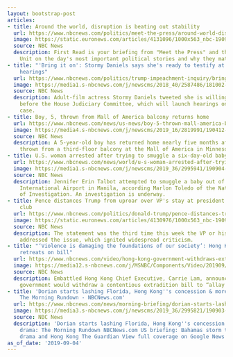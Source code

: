 ```yaml
---
layout: bootstrap-post
articles:
- title: Around the world, disruption is beating out stability
  url: https://www.nbcnews.com/politics/meet-the-press/around-world-disruption-beating-out-stability-n1049491
  image: https://static.euronews.com/articles/4131096/1000x563_nbc-190904-brexit-protest-cs-819a_3417b0c2cc70e10c1a43ab20add7ad0b.jpg
  source: NBC News
  description: First Read is your briefing from "Meet the Press" and the NBC Political
    Unit on the day's most important political stories and why they matter.
- title: "'Bring it on': Stormy Daniels says she's ready to testify at House hush-money
    hearings"
  url: https://www.nbcnews.com/politics/trump-impeachment-inquiry/bring-it-stormy-daniels-says-she-s-ready-testify-house-n1049481
  image: https://media1.s-nbcnews.com/j/newscms/2018_40/2587486/181002-stormy-daniels-mn-0955_9f9487031a61b3b9ea3c7152d1ea0b86.nbcnews-fp-1200-630.jpg
  source: NBC News
  description: Adult-film actress Stormy Daniels tweeted she is willing to testify
    before the House Judiciary Committee, which will launch hearings on the hush money
    case.
- title: Boy, 5, thrown from Mall of America balcony returns home
  url: https://www.nbcnews.com/news/us-news/boy-5-thrown-mall-america-balcony-returns-home-n1049476
  image: https://media4.s-nbcnews.com/j/newscms/2019_16/2819991/190412-mall-of-america-al-1413_626459a35c2a70414acb48775d78b66c.nbcnews-fp-1200-630.jpg
  source: NBC News
  description: A 5-year-old boy has returned home nearly five months after he was
    thrown from a third-floor balcony at the Mall of America in Minnesota.
- title: U.S. woman arrested after trying to smuggle a six-day-old baby in hand luggage
  url: https://www.nbcnews.com/news/world/u-s-woman-arrested-after-trying-smuggle-six-day-old-n1049466
  image: https://media1.s-nbcnews.com/j/newscms/2019_36/2995941/190904-ninoy-aquino-airport-mc-12362_395f516b6073d8bb800ed4715c25606b.nbcnews-fp-1200-630.JPG
  source: NBC News
  description: Jennifer Erin Talbot attempted to smuggle a baby out of Ninoy Aquino
    International Airport in Manila, according Marlon Toledo of the National Bureau
    of Investigation. An investigation is underway.
- title: Pence distances Trump from uproar over VP's stay at president's Irish golf
    club
  url: https://www.nbcnews.com/politics/donald-trump/pence-distances-trump-uproar-over-vp-s-stay-president-s-n1049451
  image: https://static.euronews.com/articles/4130976/1000x563_nbc-190904-doonbeg-ireland-mc-1200_dd06652acad26445213248f71df08519.jpg
  source: NBC News
  description: The statement was the third time this week the VP or his team have
    addressed the issue, which ignited widespread criticism.
- title: "‘Violence is damaging the foundations of our society’: Hong Kong leader
    retreats on bill"
  url: https://www.nbcnews.com/video/hong-kong-government-withdraws-extradition-bill-in-bid-to-end-violence-68146245955
  image: https://media12.s-nbcnews.com/j/MSNBC/Components/Video/201909/f_mo_lon_lambill_190904.nbcnews-fp-1200-630.jpg
  source: NBC News
  description: Embattled Hong Kong Chief Executive, Carrie Lam, announced the territory’s
    government would withdraw a contentious extradition bill to “allay public concerns.”
- title: 'Dorian starts lashing Florida, Hong Kong''s concession & more Brexit drama:
    The Morning Rundown - NBCNews.com'
  url: https://www.nbcnews.com/news/morning-briefing/dorian-starts-lashing-florida-hong-kong-leader-makes-major-concession-n1049461
  image: https://media3.s-nbcnews.com/j/newscms/2019_36/2995821/190903-abaco-destruction-mc-839_8a78b9a0849afde27ec3495f615374c3.nbcnews-fp-1200-630.JPG
  source: NBC News
  description: 'Dorian starts lashing Florida, Hong Kong''s concession & more Brexit
    drama: The Morning Rundown NBCNews.com US briefing: Bahamas storm tragedy, Brexit
    drama and Hong Kong The Guardian View full coverage on Google News'
as_of_date: '2019-09-04'
---
```


